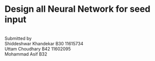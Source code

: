 <h1>Design all Neural Network for seed input</h1><br>
Submitted by<br>
Shiddeshwar Khandekar B30 11615734<br>
Uttam Choudhary B42 11602095<br>
Mohammad Asif B32 
